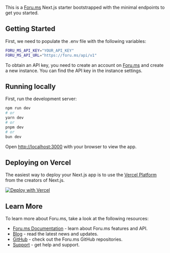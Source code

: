 This is a [Foru.ms](https://foru.ms/) Next.js starter bootstrapped with the minimal endpoints to get you started.

## Getting Started

First, we need to populate the .env file with the following variables:

```bash
FORU_MS_API_KEY="YOUR_API_KEY"
FORU_MS_API_URL="https://foru.ms/api/v1"
```

To obtain an API key, you need to create an account on [Foru.ms](https://foru.ms/) and create a new instance. You can find the API key in the instance settings.

## Running locally

First, run the development server:

```bash
npm run dev
# or
yarn dev
# or
pnpm dev
# or
bun dev
```

Open [http://localhost:3000](http://localhost:3000) with your browser to view the app.

## Deploying on Vercel

The easiest way to deploy your Next.js app is to use the [Vercel Platform](https://vercel.com/) from the creators of Next.js.

[![Deploy with Vercel](https://vercel.com/button)](https://vercel.com/new/clone?repository-url=https%3A%2F%2Fgithub.com%2Fforu-ms%2Fnextjs-starter&env=FORU_MS_API_KEY,FORU_MS_API_URL&envDescription=API%20Key%20and%20URL%20needed%20for%20the%20application.&envLink=https%3A%2F%2Fforu.ms&demo-title=Demo%20Foru.ms&demo-description=A%20functional%20forum%20example%20using%20Next.js.&demo-url=https%3A%2F%2Fforu-ms-starter.vercel.app%2F&demo-image=https%3A%2F%2Fforu-ms-starter.vercel.app%2Fdemo.png)

## Learn More

To learn more about Foru.ms, take a look at the following resources:

- [Foru.ms Documentation](https://foru.ms/docs) - learn about Foru.ms features and API.
- [Blog](https://foru.ms/blog) - read the latest news and updates.
- [GitHub](https://github.com/foru-ms) - check out the Foru.ms GitHub repositories.
- [Support](https://foru.ms/support) - get help and support.